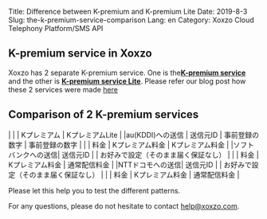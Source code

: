 Title: Difference between K-premium and K-premium Lite
Date: 2019-8-3
Slug: the-k-premium-service-comparison
Lang: en
Category: Xoxzo Cloud Telephony Platform/SMS API

## K-premium service in Xoxzo

Xoxzo has 2 separate K-premium service.
One is the[**K-premium service**](https://help.xoxzo.com/en/xoxzo-cloud-telephony-platform/articles/the-k-premium-service/)  
and the other is [**K-premium service Lite**]().
Please refer our blog post how these 2 services were made [here](https://blog.xoxzo.com/en/2018/06/25/kpremium-lite-notice/)

## Comparison of 2 K-premium services

| | | Kプレミアム | KプレミアムLite |
|au(KDDI)への送信 | 送信元ID | 事前登録の数字 | 事前登録の数字 |
| | 料金 | Kプレミアム料金 | Kプレミアム料金 |
|ソフトバンクへの送信| 送信元ID | | お好みで設定（そのまま届く保証なし） |
| | 料金 | Kプレミアム料金 | 通常配信料金 |
|NTTドコモへの送信| 送信元ID | | お好みで設定（そのまま届く保証なし） |
| | 料金 | Kプレミアム料金 | 通常配信料金 |

Please let this help you to test the different patterns.

For any questions, please do not hesitate to contact help@xoxzo.com.

